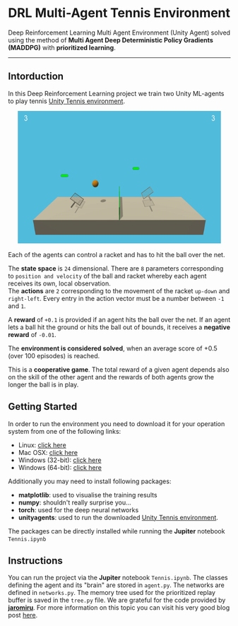 # DRL Multi-Agent Tennis Environment
Deep Reinforcement Learning Multi Agent Environment (Unity Agent) solved using the method of __Multi Agent Deep Deterministic Policy Gradients (MADDPG)__ with __prioritized learning__.

---

## Intorduction

In this Deep Reinforcement Learning project we train two  Unity ML-agents to play tennis  [Unity Tennis environment](https://github.com/Unity-Technologies/ml-agents/blob/master/docs/Learning-Environment-Examples.md#tennis). 

<p align="center">
  <img width="460" height="300" src="images/tennis.png">
</p>

Each of the agents can control a racket and has to hit the ball over the net.

The __state space__ is `24` dimensional. There are `8` parameters corresponding to `position and velocity`  of the ball and racket whereby each agent receives its own, local observation.    
The __actions__ are `2` corresponding to the movement of the racket `up-down` and `right-left`.  Every entry in the action vector must be a number between `-1` and `1`.

A __reward__ of `+0.1` is provided if an agent hits the ball over the net. If an agent lets a ball hit the ground or hits the ball out of bounds, it receives a __negative reward__ of `-0.01`. 

The __environment is considered solved__, when an average score of +0.5  (over 100 episodes) is reached.

This is a __cooperative game__. The total reward of a given agent depends also on the skill of the other agent and the rewards of both agents grow the longer the ball is in play. 

## Getting Started

In order to run the environment you need to download it for your  operation system from one of the following links:
* Linux: [click here](https://s3-us-west-1.amazonaws.com/udacity-drlnd/P3/Tennis/Tennis_Linux.zip)
* Mac OSX: [click here](https://s3-us-west-1.amazonaws.com/udacity-drlnd/P3/Tennis/Tennis.app.zip)
* Windows (32-bit): [click here](https://s3-us-west-1.amazonaws.com/udacity-drlnd/P3/Tennis/Tennis_Windows_x86.zip)
* Windows (64-bit): [click here](https://s3-us-west-1.amazonaws.com/udacity-drlnd/P3/Tennis/Tennis_Windows_x86_64.zip)
 


Additionally you may need to install following packages: 
* __matplotlib__: used to visualise the training results 
* __numpy__: shouldn't really surprise you...
* __torch__: used for the deep neural networks
* __unityagents__: used to run the downloaded [Unity Tennis environment](https://github.com/Unity-Technologies/ml-agents/blob/master/docs/Learning-Environment-Examples.md#tennis). 

The packages can be directly installed while running the __Jupiter__ notebook `Tennis.ipynb`


## Instructions

You can run the project via the **Jupiter** notebook `Tennis.ipynb`. The classes defining the agent and its "brain" are stored in `agent.py`. The networks are defined in `networks.py`. The memory tree used for the prioritized replay buffer is saved in the `tree.py` file. We are grateful for the code provided by [__jaromiru__](https://github.com/jaromiru/AI-blog/blob/master/SumTree.py). For more information on this topic you can visit his very good blog post [here](https://jaromiru.com/2016/11/07/lets-make-a-dqn-double-learning-and-prioritized-experience-replay/). 


